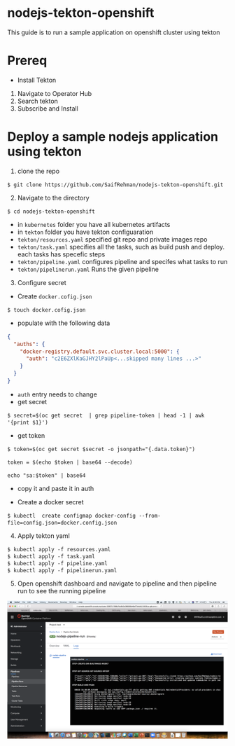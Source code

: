 # nodejs-tekton-openshift

This guide is to run a sample application on openshift cluster using tekton 

# Prereq


* Install Tekton

1. Navigate to Operator Hub
2. Search tekton
3. Subscribe and Install 

# Deploy a sample nodejs application using tekton

1. clone the repo 

```
$ git clone https://github.com/SaifRehman/nodejs-tekton-openshift.git
```
2. Navigate to the directory 

```
$ cd nodejs-tekton-openshift
```

* in ```kubernetes``` folder you have all kubernetes artifacts
* in ```tekton``` folder you have tekton configuaration 
* ```tekton/resources.yaml``` specified git repo and private images repo 
* ```tekton/task.yaml``` specifies all the tasks, such as build push and deploy. each tasks has specefic steps 
* ```tekton/pipeline.yaml``` configures pipeline and specifes what tasks to run
* ```tekton/pipelinerun.yaml``` Runs the given pipeline 

3. Configure secret 

* Create ```docker.cofig.json```
```
$ touch docker.cofig.json
```
* populate with the following data 

```JSON
{
  "auths": {
    "docker-registry.default.svc.cluster.local:5000": {
      "auth": "c2E6ZXlKaGJHY2lPaUp<...skipped many lines ...>"
    }
  }
}
```
* ```auth``` entry needs to change
* get secret 
```
$ secret=$(oc get secret  | grep pipeline-token | head -1 | awk '{print $1}')
```
* get token
```
$ token=$(oc get secret $secret -o jsonpath="{.data.token}")
```
```
token = $(echo $token | base64 --decode)
```

```
echo "sa:$token" | base64

```
* copy it and paste it in auth 

* Create a docker secret 
```
$ kubectl  create configmap docker-config --from-file=config.json=docker.config.json
```
4. Apply tekton yaml

```
$ kubectl apply -f resources.yaml
$ kubectl apply -f task.yaml
$ kubectl apply -f pipeline.yaml
$ kubectl apply -f pipelinerun.yaml
```

5. Open openshift dashboard and navigate to pipeline and then pipeline run to see the running pipeline

![1](./1.png)






